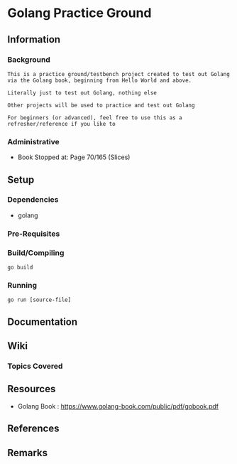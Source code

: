 # Golang Practice Ground

## Information
### Background
```
This is a practice ground/testbench project created to test out Golang via the Golang book, beginning from Hello World and above.

Literally just to test out Golang, nothing else

Other projects will be used to practice and test out Golang

For beginners (or advanced), feel free to use this as a refresher/reference if you like to
```

### Administrative
+ Book Stopped at: Page 70/165 (Slices)

## Setup
### Dependencies
+ golang 

### Pre-Requisites

### Build/Compiling
```console
go build
```

### Running
```console
go run [source-file]
```

## Documentation

## Wiki

### Topics Covered

## Resources
+ Golang Book : https://www.golang-book.com/public/pdf/gobook.pdf

## References

## Remarks

